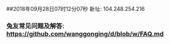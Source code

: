 ##2018年09月28日07时12分07秒 新址: 104.248.254.216
### 兔友常见问题及解答: https://github.com/wanggonging/d/blob/w/FAQ.md
